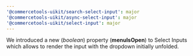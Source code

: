 ```yaml
---
'@commercetools-uikit/search-select-input': major
'@commercetools-uikit/async-select-input': major
'@commercetools-uikit/select-input': major
---
```


We introduced a new (_boolean_) property (**menuIsOpen**) to Select Inputs which allows to render the input with the dropdown initially unfolded.
